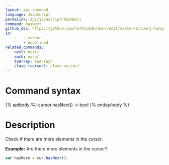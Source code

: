 ```yaml
---
layout: api-command 
language: JavaScript
permalink: api/javascript/hasNext/
command: hasNext 
github_doc: https://github.com/rethinkdb/docs/edit/master/2-query-language/api/javascript/accessing-rql/hasNext.md
io:
    -   - cursor
        - undefined
related_commands:
    next: next/
    each: each/
    toArray: toArray/
    close (cursor): close-cursor/
---
```


# Command syntax #

{% apibody %}
cursor.hasNext() &rarr; bool
{% endapibody %}

# Description #

Check if there are more elements in the cursor.

__Example:__ Are there more elements in the cursor?

```js
var hasMore = cur.hasNext();
```


